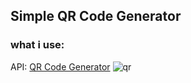 ## Simple QR Code Generator
### what i use: 
API: [QR Code Generator](https://goqr.me/api/)
![qr](https://github.com/istiakAHMEDsaad/QRCodeGenerator/assets/100187174/14ddea95-d538-414d-aa72-1c7e5f4c35d7)
